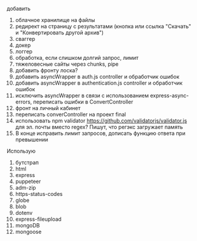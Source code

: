 добавить

1. облачное хранилище на файлы
2. редирект на страницу с результатами (кнопка или ссылка "Скачать" и "Конвертировать другой архив")
3. сваггер
4. докер
5. логгер
6. обработка, если слишком долгий запрос, лимит
7. тяжеловесные сайты через chunks, pipe
8. добавить фронту лоска?
9. добавить asyncWrapper в auth.js controller и обработчик ошибок
10. добавить asyncWrapper в authentication.js controller и обработчик ошибок
11. исключить asyncWrapper в связи с использованием express-async-errors, переписать ошибки в ConvertController
12. фронт на личный кабинет
13. переписать converController на проект final
14. использовать npm validator https://github.com/validatorjs/validator.js для эл. почты вместо regex? Пишут, что регэкс загружает память
15. В конце исправить лимит запросов, дописать функцию ответа при превышении

Использую

1. бутстрап
2. html
3. express
4. puppeteer
5. adm-zip
6. https-status-codes
7. globe
8. blob
9. dotenv
10. express-fileupload
11. mongoDB
12. mongoose
